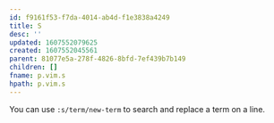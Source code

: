 ```yaml
---
id: f9161f53-f7da-4014-ab4d-f1e3838a4249
title: S
desc: ''
updated: 1607552079625
created: 1607552045561
parent: 81077e5a-278f-4826-8bfd-7ef439b7b149
children: []
fname: p.vim.s
hpath: p.vim.s
---
```

You can use `:s/term/new-term` to search and replace a term on a line.

